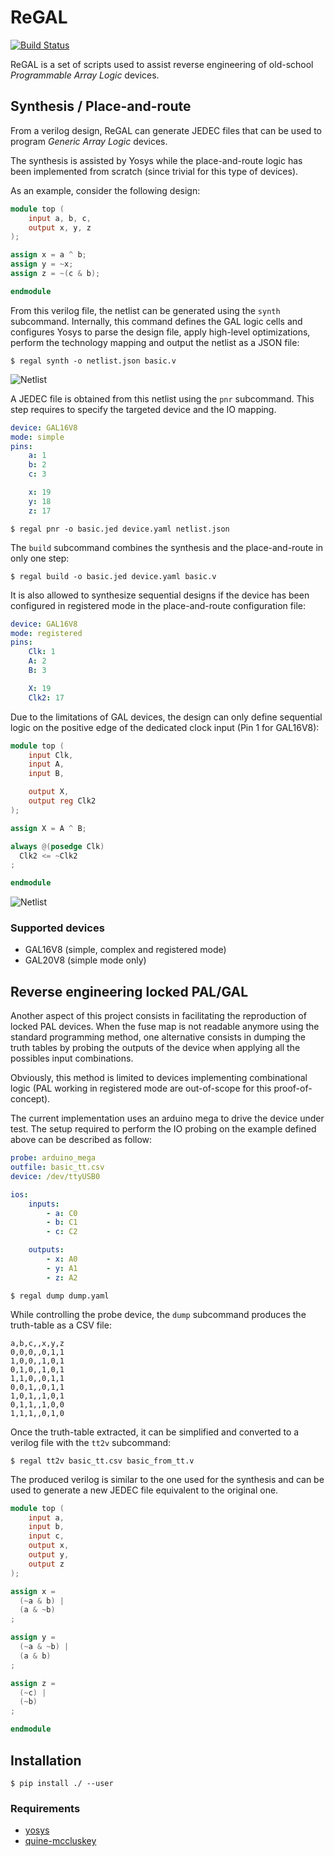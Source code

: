 # ReGAL

[![Build Status](https://travis-ci.com/psurply/ReGAL.svg?branch=master)](https://travis-ci.com/psurply/ReGAL)

ReGAL is a set of scripts used to assist reverse engineering of old-school
*Programmable Array Logic* devices.

## Synthesis / Place-and-route

From a verilog design, ReGAL can generate JEDEC files that can be used to
program *Generic Array Logic* devices.

The synthesis is assisted by Yosys while the place-and-route logic has been
implemented from scratch (since trivial for this type of devices).

As an example, consider the following design:

```verilog
module top (
    input a, b, c,
    output x, y, z
);

assign x = a ^ b;
assign y = ~x;
assign z = ~(c & b);

endmodule
```

From this verilog file, the netlist can be generated using the `synth`
subcommand. Internally, this command defines the GAL logic cells and configures
Yosys to parse the design file, apply high-level optimizations, perform the
technology mapping and output the netlist as a JSON file:

```console
$ regal synth -o netlist.json basic.v
```

![Netlist](examples/basic/netlist.png)

A JEDEC file is obtained from this netlist using the `pnr` subcommand. This
step requires to specify the targeted device and the IO mapping.

```yaml
device: GAL16V8
mode: simple
pins:
    a: 1
    b: 2
    c: 3

    x: 19
    y: 18
    z: 17
```

```console
$ regal pnr -o basic.jed device.yaml netlist.json
```

The `build` subcommand combines the synthesis and the place-and-route in only
one step:

```console
$ regal build -o basic.jed device.yaml basic.v
```

It is also allowed to synthesize sequential designs if the device has been
configured in registered mode in the place-and-route configuration file:

```yaml
device: GAL16V8
mode: registered
pins:
    Clk: 1
    A: 2
    B: 3

    X: 19
    Clk2: 17
```

Due to the limitations of GAL devices, the design can only define sequential
logic on the positive edge of the dedicated clock input (Pin 1 for GAL16V8):

```verilog
module top (
    input Clk,
    input A,
    input B,

    output X,
    output reg Clk2
);

assign X = A ^ B;

always @(posedge Clk)
  Clk2 <= ~Clk2
;

endmodule
```

![Netlist](examples/reg/netlist.png)

### Supported devices

- GAL16V8 (simple, complex and registered mode)
- GAL20V8 (simple mode only)

## Reverse engineering locked PAL/GAL

Another aspect of this project consists in facilitating the reproduction of
locked PAL devices.
When the fuse map is not readable anymore using the standard programming
method, one alternative consists in dumping the truth tables by probing the
outputs of the device when applying all the possibles input combinations.

Obviously, this method is limited to devices implementing combinational
logic (PAL working in registered mode are out-of-scope for this
proof-of-concept).

The current implementation uses an arduino mega to drive the device under test.
The setup required to perform the IO probing on the example defined above can
be described as follow:

```yaml
probe: arduino_mega
outfile: basic_tt.csv
device: /dev/ttyUSB0

ios:
    inputs:
        - a: C0
        - b: C1
        - c: C2

    outputs:
        - x: A0
        - y: A1
        - z: A2
```

```console
$ regal dump dump.yaml
```

While controlling the probe device, the `dump` subcommand produces the
truth-table as a CSV file:

```csv
a,b,c,,x,y,z
0,0,0,,0,1,1
1,0,0,,1,0,1
0,1,0,,1,0,1
1,1,0,,0,1,1
0,0,1,,0,1,1
1,0,1,,1,0,1
0,1,1,,1,0,0
1,1,1,,0,1,0
```

Once the truth-table extracted, it can be simplified and converted to a verilog
file with the `tt2v` subcommand:

```console
$ regal tt2v basic_tt.csv basic_from_tt.v
```

The produced verilog is similar to the one used for the synthesis and can be
used to generate a new JEDEC file equivalent to the original one.

```verilog
module top (
    input a,
    input b,
    input c,
    output x,
    output y,
    output z
);

assign x =
  (~a & b) |
  (a & ~b)
;

assign y =
  (~a & ~b) |
  (a & b)
;

assign z =
  (~c) |
  (~b)
;

endmodule
```

## Installation

```console
$ pip install ./ --user
```

### Requirements

- [yosys](https://github.com/YosysHQ/yosys)
- [quine-mccluskey](https://github.com/tpircher/quine-mccluskey)
